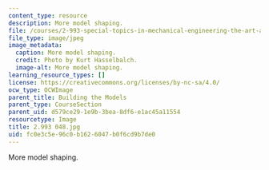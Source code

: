 ```yaml
---
content_type: resource
description: More model shaping.
file: /courses/2-993-special-topics-in-mechanical-engineering-the-art-and-science-of-boat-design-january-iap-2007/fc0e3c5e96c0b1626047b0f6cd9b7de0_2993048.jpg
file_type: image/jpeg
image_metadata:
  caption: More model shaping.
  credit: Photo by Kurt Hasselbalch.
  image-alt: More model shaping.
learning_resource_types: []
license: https://creativecommons.org/licenses/by-nc-sa/4.0/
ocw_type: OCWImage
parent_title: Building the Models
parent_type: CourseSection
parent_uid: d579ce29-1e9b-3bea-8df6-e1ac45a11554
resourcetype: Image
title: 2.993 048.jpg
uid: fc0e3c5e-96c0-b162-6047-b0f6cd9b7de0
---
```

More model shaping.